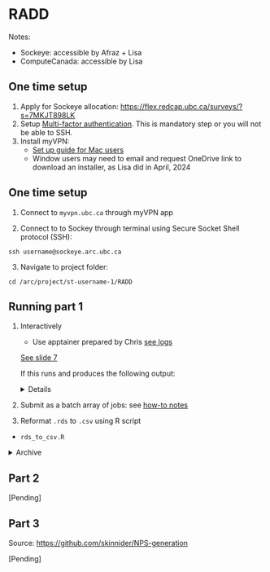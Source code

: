 # RADD


Notes:
- Sockeye: accessible by Afraz + Lisa
- ComputeCanada: accessible by Lisa
 
## One time setup 

1. Apply for Sockeye allocation: https://flex.redcap.ubc.ca/surveys/?s=7MKJT898LK
2. Setup [Multi-factor authentication](https://mfadevices.id.ubc.ca/). This is mandatory step or you will not be able to SSH.
3. Install myVPN:
   - [Set up guide for Mac users](https://ubc.service-now.com/kb_view.do?sysparm_article=KB0017956#macos)
   - Window users may need to email and request OneDrive link to download an installer, as Lisa did in April, 2024


## One time setup 

1. Connect to ```myvpn.ubc.ca``` through myVPN app
 
2. Connect to to Sockey through terminal using Secure Socket Shell protocol (SSH):
```
ssh username@sockeye.arc.ubc.ca
```

3. Navigate to project folder:
```
cd /arc/project/st-username-1/RADD
```

## Running part 1

1. Interactively

   - Use apptainer prepared by Chris [see logs](https://github.com/BCCDC-DSI/RADD/blob/main/workflows/part1/log.md)
 
    [See slide 7](https://docs.google.com/presentation/d/1EoPfQdC32cnRHPE95FKA8puVm2C3zmvNykvNYOYzaO8/edit#slide=id.g2e0ef6ef4e5_0_648)

    If this runs and produces the following output:

    <details>
          
     ```
     Detecting mass traces at 25 ppm ... OK
     Detecting chromatographic peaks in 41125 regions of interest ... OK: 9122 found.
     
     [1/83] 2-Fluorodeschloroketamine ...
     [2/83] 2-Methyl AP-237 ...
     [3/83] 3,4-Difluoro-U-47700 ...
     [4/83] 3-Hydroxyphenazepam ...
     [5/83] 4-Trifluoromethyl-U-47700 ...
     [6/83] 4F-ABINACA ...
     [7/83] 4F-Ethylphenidate ...
     [8/83] 4F-MDMB-BICA ...
     [9/83] 5-Methoxy MiPT ...
     [10/83] 5F-CUMYL-PINACA ...
     [11/83] 5F-EDMB-PICA ...
     [12/83] 5F-EMB-PICA ...
     [13/83] 5F-MDMB PICA ...
     [14/83] 8-Aminoclonazolam ...
     [15/83] AB-FUBINACA ...
     [16/83] ADB-4en-PINACA ...
     [17/83] ADB-BINACA ...
     [18/83] ADB-FUBIATA ...
     [19/83] ADB-HEXINACA ...
     [20/83] ADB-PHENITACA ...
     [21/83] Adinazolam ...
     [22/83] Alpha-PCYP ...
     [23/83] Alpha-PiHP ...
     [24/83] AP-237 ...
     [25/83] AP-238 ...
     [26/83] Benocyclidine ...
     [27/83] Bentazepam ...
     [28/83] Bromazolam ...
     [29/83] Bromofentanyl ...
     [30/83] Brorphine ...
     [31/83] Brotizolam ...
     [32/83] Butonitazene ...
     [33/83] BZO-HEXOXIZID ...
     [34/83] Chlorofentanyl ...
     [35/83] Ciclotizolam ...
     [36/83] Cl-PCP ...
     [37/83] Clonazolam ...
     [38/83] Clotiazepam ...
     [39/83] Delorazepam ...
     [40/83] Desalkylgidazepam ...
     [41/83] Deschloroetizolam ...
     [42/83] Diclazepam ...
     [43/83] Dipyanone ...
     [44/83] EDMB-PINACA ...
     [45/83] Estazolam ...
     [46/83] Etaqualone ...
     [47/83] Etodesnitazene ...
     [48/83] Etonitazene ...
     [49/83] Eutylone ...
     [50/83] F-PCP ...
     [51/83] Flubromazepam ...
     [52/83] Flubromazolam ...
     [53/83] Fluclotizolam ...
     [54/83] Flunitazene ...
     [55/83] Fluorofentanyl ...
     [56/83] FUB-144 ...
     [57/83] Furanyl UF-17 ...
     [58/83] Gidazepam ...
     [59/83] Loprazolam ...
     [60/83] Lormetazepam ...
     [61/83] MDMB-4en-BINACA ...
     [62/83] MDMB-5Br-INACA ...
     [63/83] Meclonazepam ...
     [64/83] MeO-PCE ...
     [65/83] Methoxpropamine ...
     [66/83] Methylenedioxy-PV8 ...
     [67/83] Metizolam ...
     [68/83] Metonitazene ...
     [69/83] N,N-Dimethylpentylone ...
     [70/83] N-Ethyl-U-47700 ...
     [71/83] N-Ethylpentedrone ...
     [72/83] N-methyl-U-47931E ...
     [73/83] N-Methylhexylone ...
     [74/83] n-Piperidinyl etonitazene ...
     [75/83] N-Pyrrolidino Etonitazene ...
     [76/83] Napthyl-U-47700 ...
     [77/83] Nitrazolam ...
     [78/83] para-Methyl AP-237 ...
     [79/83] Phenazepam ...
     [80/83] Pyrazolam ...
     [81/83] Tenocyclidine ...
     [82/83] U-47931E ...
     [83/83] Zapizolam ...
     [1] "writing to /scratch/st-cfjell-1/output/ms_data/expedited_2023//2023-0001BG01.rds"
     ```
    
     The script is working perfectly fine and you can run all the tests.
     
     </details>

2. Submit as a batch array of jobs: see [how-to notes](https://github.com/BCCDC-DSI/RADD/issues/36) 

3. Reformat ```.rds``` to ```.csv``` using R script
  - ```rds_to_csv.R```

 <details>
 
 <summary>Archive</summary>
  
 3a. Reformat RDS to .csv / .xlsx using Python script
 - ```rds_to_csv.py```
 
 </details>
 
## Part 2 

[Pending] 

## Part 3

Source: https://github.com/skinnider/NPS-generation

[Pending]
 
